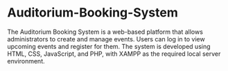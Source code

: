 # Auditorium-Booking-System
The Auditorium Booking System is a web-based platform that allows administrators to create and manage events. Users can log in to view upcoming events and register for them. The system is developed using HTML, CSS, JavaScript, and PHP, with XAMPP as the required local server environment.

